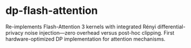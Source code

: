 # dp-flash-attention
Re-implements Flash-Attention 3 kernels with integrated Rényi differential-privacy noise injection—zero overhead versus post-hoc clipping. First hardware-optimized DP implementation for attention mechanisms.
